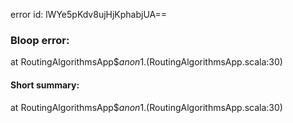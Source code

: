 error id: lWYe5pKdv8ujHjKphabjUA==
### Bloop error:

at RoutingAlgorithmsApp$$anon$1.<init>(RoutingAlgorithmsApp.scala:30)
#### Short summary: 

at RoutingAlgorithmsApp$$anon$1.<init>(RoutingAlgorithmsApp.scala:30)